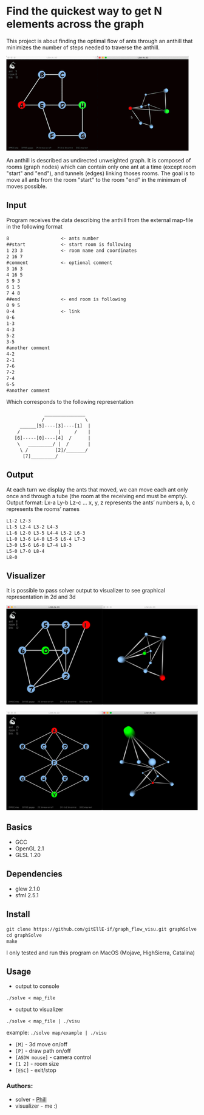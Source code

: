 # Find the quickest way to get N elements across the graph

This project is about finding the optimal flow of ants through an anthill that minimizes the number of steps needed to traverse the anthill.

![screenshot](screenshot/lem1.gif)

An anthill is described as undirected unweighted graph. It is composed of rooms (graph nodes) which can contain only one ant at a time (except room "start" and "end"), and tunnels (edges) linking thoses rooms. The goal is to move all ants from the room "start" to the room "end" in the minimum of moves possible.

## Input

Program receives the data describing the anthill from the external map-file in the following format
```
8					<- ants number
##start				<- start room is following
1 23 3				<- room name and coordinates
2 16 7
#comment			<- optional comment
3 16 3
4 16 5
5 9 3
6 1 5
7 4 8
##end				<- end room is following
0 9 5
0-4					<- link
0-6
1-3
4-3
5-2
3-5
#another comment
4-2
2-1
7-6
7-2
7-4
6-5
#another comment
```

Which corresponds to the following representation
```
              _______________
             /               \ 
     ______[5]----[3]----[1]  | 
    /              |     /    | 
   [6]-----[0]----[4]  /      | 
    \   _________/ |  /       |
     \ /          [2]/_______/ 
      [7]_________/
```

## Output

At each turn we display the ants that moved, we can move each ant only once and through a tube (the room at the receiving end must be empty).
Output format: Lx-a Ly-b Lz-c ...
x, y, z represents the ants’ numbers
a, b, c represents the rooms’ names
```
L1-2 L2-3
L1-5 L2-4 L3-2 L4-3
L1-6 L2-0 L3-5 L4-4 L5-2 L6-3
L1-0 L3-6 L4-0 L5-5 L6-4 L7-3
L3-0 L5-6 L6-0 L7-4 L8-3
L5-0 L7-0 L8-4
L8-0
```

## Visualizer

It is possible to pass solver output to visualizer to see graphical representation in 2d and 3d

![screenshot](screenshot/lem1.png)


![screenshot](screenshot/lem2.png)

## Basics

- GCC
- OpenGL 2.1
- GLSL 1.20

## Dependencies

- glew 2.1.0
- sfml 2.5.1

## Install
```
git clone https://github.com/gitEllE-if/graph_flow_visu.git graphSolve
cd graphSolve
make
```
I only tested and run this program on MacOS (Mojave, HighSierra, Catalina)

## Usage

- output to console
```
./solve < map_file
```
- output to visualizer
```
./solve < map_file | ./visu
```
example: `./solve map/example | ./visu`

- `[M]` - 3d move on/off
- `[P]` - draw path on/off
- `[ASDW mouse]` - camera control
- `[1 2]` - room size
- `[ESC]` - exit/stop

### Authors: 

- solver - [Phill](https://github.com/PhilippNox)
- visualizer - me :)
